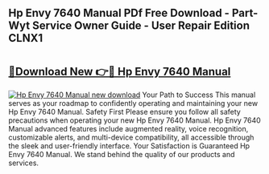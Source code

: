 ## Hp Envy 7640 Manual PDf Free Download - Part-Wyt Service Owner Guide - User Repair Edition CLNX1

# <h2><a href="http://bc23434.oget.top/?id=Hp+Envy+7640+Manual">🔗Download New 👉🔴 Hp Envy 7640 Manual</a></h2>

[![Hp Envy 7640 Manual new download](https://i.imgur.com/5g1atiW.png)](http://bc23434.oget.top/?id=Hp+Envy+7640+Manual)
Your Path to Success This manual serves as your roadmap to confidently operating and maintaining your new Hp Envy 7640 Manual. Safety First Please ensure you follow all safety precautions when operating your new Hp Envy 7640 Manual. Hp Envy 7640 Manual advanced features include augmented reality, voice recognition, customizable alerts, and multi-device compatibility, all accessible through the sleek and user-friendly interface. Your Satisfaction is Guaranteed Hp Envy 7640 Manual. We stand behind the quality of our products and services.
